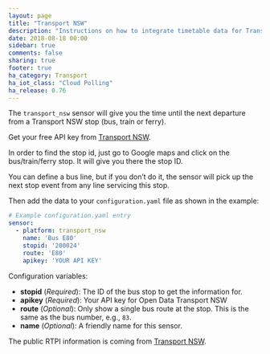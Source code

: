 ```yaml
---
layout: page
title: "Transport NSW"
description: "Instructions on how to integrate timetable data for Transport NSW (Australia) within Home Assistant."
date: 2018-08-18 00:00
sidebar: true
comments: false
sharing: true
footer: true
ha_category: Transport
ha_iot_class: "Cloud Polling"
ha_release: 0.76
---
```



The `transport_nsw` sensor will give you the time until the next departure from a Transport NSW stop (bus, train or ferry).

Get your free API key from [Transport NSW](https://opendata.transport.nsw.gov.au/).

In order to find the stop id, just go to Google maps and click on the bus/train/ferry stop. It will give you there the stop ID.

You can define a bus line, but if you don’t do it, the sensor will pick up the next stop event from any line servicing this stop.

Then add the data to your `configuration.yaml` file as shown in the example:

```yaml
# Example configuration.yaml entry
sensor:
  - platform: transport_nsw
    name: 'Bus E80'
    stopid: '200024'
    route: 'E80'
    apikey: 'YOUR API KEY'
```

Configuration variables:
- **stopid** (*Required*): The ID of the bus stop to get the information for.
- **apikey** (*Required*): Your API key for Open Data Transport NSW
- **route** (*Optional*): Only show a single bus route at the stop. This is the same as the bus number, e.g., `83`.
- **name** (*Optional*): A friendly name for this sensor.

The public RTPI information is coming from [Transport NSW](https://opendata.transport.nsw.gov.au/).